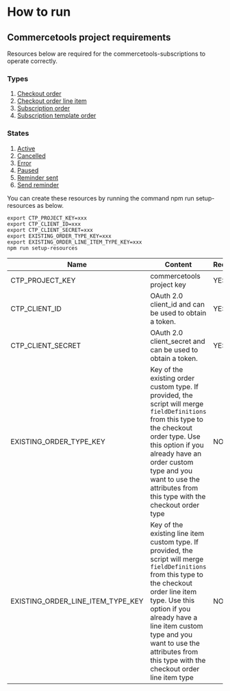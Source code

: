 # How to run

## Commercetools project requirements

Resources below are required for the commercetools-subscriptions to operate correctly.

### Types

1. [Checkout order](../resources/checkout-order-type.json)
1. [Checkout order line item](../resources/checkout-order-line-item-type.json)
1. [Subscription order](../resources/subscription-order-type.json)
1. [Subscription template order](../resources/subscription-template-order-type.json)

### States

1. [Active](../resources/active-state.json)
1. [Cancelled](../resources/cancelled-state.json)
1. [Error](../resources/error-state.json)
1. [Paused](../resources/paused-state.json)
1. [Reminder sent](../resources/reminder-sent-state.json)
1. [Send reminder](../resources/send-reminder-state.json)

You can create these resources by running the command npm run setup-resources as below.

```
export CTP_PROJECT_KEY=xxx
export CTP_CLIENT_ID=xxx
export CTP_CLIENT_SECRET=xxx
export EXISTING_ORDER_TYPE_KEY=xxx
export EXISTING_ORDER_LINE_ITEM_TYPE_KEY=xxx
npm run setup-resources
```

| Name                              | Content                                                                                                                                                                                                                                                                                                    | Required |
| --------------------------------- | ---------------------------------------------------------------------------------------------------------------------------------------------------------------------------------------------------------------------------------------------------------------------------------------------------------- | -------- |
| CTP_PROJECT_KEY                   | commercetools project key                                                                                                                                                                                                                                                                                  | YES      |
| CTP_CLIENT_ID                     | OAuth 2.0 client_id and can be used to obtain a token.                                                                                                                                                                                                                                                     | YES      |
| CTP_CLIENT_SECRET                 | OAuth 2.0 client_secret and can be used to obtain a token.                                                                                                                                                                                                                                                 | YES      |
| EXISTING_ORDER_TYPE_KEY           | Key of the existing order custom type. If provided, the script will merge `fieldDefinitions` from this type to the checkout order type. Use this option if you already have an order custom type and you want to use the attributes from this type with the checkout order type                            | NO       |
| EXISTING_ORDER_LINE_ITEM_TYPE_KEY | Key of the existing line item custom type. If provided, the script will merge `fieldDefinitions` from this type to the checkout order line item type. Use this option if you already have a line item custom type and you want to use the attributes from this type with the checkout order line item type | NO       |
